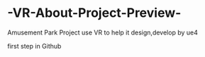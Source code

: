 # -VR-About-Project-Preview-
Amusement Park Project use VR to help it design,develop by ue4

first step in Github
